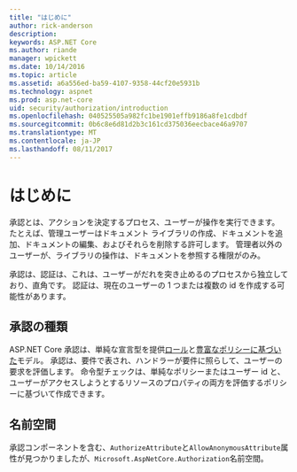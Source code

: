 ```yaml
---
title: "はじめに"
author: rick-anderson
description: 
keywords: ASP.NET Core
ms.author: riande
manager: wpickett
ms.date: 10/14/2016
ms.topic: article
ms.assetid: a6a556ed-ba59-4107-9358-44cf20e5931b
ms.technology: aspnet
ms.prod: asp.net-core
uid: security/authorization/introduction
ms.openlocfilehash: 040525505a982fc1be1901effb9186a8fe1cdbdf
ms.sourcegitcommit: 0b6c8e6d81d2b3c161cd375036eecbace46a9707
ms.translationtype: MT
ms.contentlocale: ja-JP
ms.lasthandoff: 08/11/2017
---
```

# <a name="introduction"></a>はじめに

<a name=security-authorization-introduction></a>

承認とは、アクションを決定するプロセス、ユーザーが操作を実行できます。 たとえば、管理ユーザーはドキュメント ライブラリの作成、ドキュメントを追加、ドキュメントの編集、およびそれらを削除する許可します。 管理者以外のユーザーが、ライブラリの操作は、ドキュメントを参照する権限がのみ。

承認は、認証は、これは、ユーザーがだれを突き止めるのプロセスから独立しており、直角です。 認証は、現在のユーザーの 1 つまたは複数の id を作成する可能性があります。

## <a name="authorization-types"></a>承認の種類

ASP.NET Core 承認は、単純な宣言型を提供[ロール](roles.md#security-authorization-role-based)と[豊富なポリシーに基づいた](policies.md#security-authorization-policies-based)モデル。 承認は、要件で表され、ハンドラーが要件に照らして、ユーザーの要求を評価します。 命令型チェックは、単純なポリシーまたはユーザー id と、ユーザーがアクセスしようとするリソースのプロパティの両方を評価するポリシーに基づいて作成できます。

## <a name="namespaces"></a>名前空間

承認コンポーネントを含む、`AuthorizeAttribute`と`AllowAnonymousAttribute`属性が見つかりましたが、`Microsoft.AspNetCore.Authorization`名前空間。
